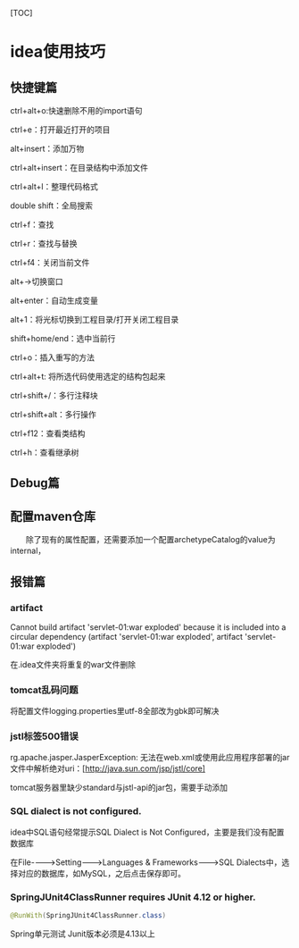 [TOC]









# idea使用技巧

## 快捷键篇

ctrl+alt+o:快速删除不用的import语句

ctrl+e：打开最近打开的项目

alt+insert：添加万物

ctrl+alt+insert：在目录结构中添加文件

ctrl+alt+l：整理代码格式

double shift：全局搜索

ctrl+f：查找

ctrl+r：查找与替换

ctrl+f4：关闭当前文件

alt+→切换窗口

alt+enter：自动生成变量

alt+1：将光标切换到工程目录/打开关闭工程目录

shift+home/end：选中当前行

ctrl+o：插入重写的方法

ctrl+alt+t: 将所选代码使用选定的结构包起来

ctrl+shift+/：多行注释块

ctrl+shift+alt：多行操作

ctrl+f12：查看类结构

ctrl+h：查看继承树















## Debug篇







## 配置maven仓库

　　除了现有的属性配置，还需要添加一个配置archetypeCatalog的value为internal，





## 报错篇

### artifact

Cannot build artifact 'servlet-01:war exploded' because it is included into a circular dependency (artifact 'servlet-01:war exploded', artifact 'servlet-01:war exploded')

在.idea文件夹将重复的war文件删除



### tomcat乱码问题

将配置文件logging.properties里utf-8全部改为gbk即可解决



### jstl标签500错误

rg.apache.jasper.JasperException: 无法在web.xml或使用此应用程序部署的jar文件中解析绝对uri：[http://java.sun.com/jsp/jstl/core]

tomcat服务器里缺少standard与jstl-api的jar包，需要手动添加





### SQL dialect is not configured.

idea中SQL语句经常提示SQL Dialect is Not Configured，主要是我们没有配置数据库

在File---->Setting--->Languages & Frameworks--->SQL Dialects中，选择对应的数据库，如MySQL，之后点击保存即可。



### SpringJUnit4ClassRunner requires JUnit 4.12 or higher.

```java
@RunWith(SpringJUnit4ClassRunner.class)
```

Spring单元测试 Junit版本必须是4.13以上
